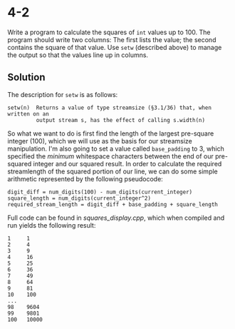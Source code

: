 # 4-2
Write a program to calculate the squares of `int` values up to 100. The program should write two columns: The first lists the value; the second contains the square of that value. Use `setw` (described above) to manage the output so that the values line up in columns.

## Solution
The description for `setw` is as follows:
```
setw(n)  Returns a value of type streamsize (§3.1/36) that, when written on an
         output stream s, has the effect of calling s.width(n)
```
So what we want to do is first find the length of the largest pre-square integer (100), which we will use as the basis for our streamsize manipulation. I'm also going to set a value called `base_padding` to 3, which specified the _minimum_ whitespace characters between the end of our pre-squared integer and our squared result. In order to calculate the required streamlength of the squared portion of our line, we can do some simple arithmetic represented by the following pseudocode:
```
digit_diff = num_digits(100) - num_digits(current_integer)
square_length = num_digits(current_integer^2)
required_stream_length = digit_diff + base_padding + square_length
```

Full code can be found in _squares_display.cpp_, which when compiled and run yields the following result:
```
1     1  
2     4  
3     9  
4     16 
5     25 
6     36 
7     49 
8     64 
9     81 
10    100
...
98    9604
99    9801
100   10000
```